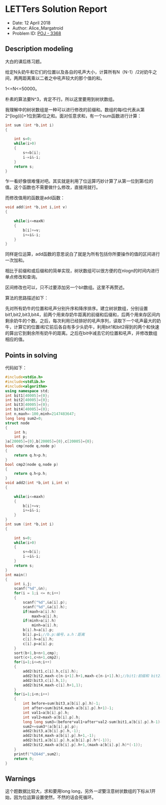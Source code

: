 
# LETTers Solution Report

- Date: 12 April 2018
- Author: Alice_Margatroid
- Problem ID: [POJ - 3368](https://vjudge.net/contest/221535#problem/I)

## Description modeling

大白的课后练习题。

给定N头奶牛和它们的位置以及各自的吼声大小，计算所有N（N-1）/2对奶牛之间，两两距离乘以二者之中吼声较大的那个值的和。

1<=N<=50000。

朴素的算法要N^3，肯定不行。所以这里要用到树状数组。

我理解中的树状数组是一种可以进行修改的前缀和。数组的每i位代表从第2^[log(i)]+1位到第i位之和。面对任意求和，有一个sum函数进行计算：

```c++
int sum (int *b,int i)
{
	
	int s=0;
	while(i>0)
	{
		s+=b[i];
		i-=i&-i;
	}
	return s;
}
```
乍一看好像很难懂对吧。其实就是利用了位运算巧妙计算了从第一位到第i位的值。这个函数也不需要做什么修改，直接用就行。

而修改值用的函数是add函数：


```c++
void add(int *b,int i,int v)
{
	
	while(i<=maxN)
	{
		b[i]+=v;
		i+=i&-i;
	}
}
```
同样是位运算，add函数的意思说白了就是为所有包括你所要操作的值的区间进行一次加和。

相比于前缀和或后缀和的简单实现，树状数组可以很方便的在nlogn的时间内进行单点修改和查询。

区间修改也可以，只不过要添加另一个bit数组。这里不再赘述。


算法的思路描述如下：

先对所有奶牛的位置和吼声分别升序和降序排序。建立树状数组，分别设置bit1,bit2,bit3,bit4，前两个用来存奶牛距离的前缀和后缀和，后两个用来存区间内剩余奶牛的个数。之后，每次利用已经排好的吼声序列，读取下一个吼声最大的奶牛，计算它的位置i和它前后各自有多少头奶牛，利用bit1和bit2得到的两个和快速的算出它到剩余所有奶牛的距离。之后在bit中减去它的位置和吼声，并修改数组相应的值。


## Points in solving
代码如下：

```c++
#include<stdio.h>
#include<stdlib.h>
#include<algorithm>
using namespace std;
int bit1[40005]={0};
int bit2[40005]={0};
int bit3[40005]={0};
int bit4[40005]={0};
int n,maxh=-100,minh=2147483647;
long long sum2=0;
struct node
{
	int h;
	int p;
}a[20005]={0},b[20005]={0},c[20005]={0};
bool cmp(node q,node p)
{
	return q.h>p.h;
}
bool cmp2(node q,node p)
{
	return q.h<p.h;
}
void add2(int *b,int i,int v)
{
	
	while(i<=maxh)
	{
		b[i]+=v;
		i+=i&-i;
	}
}
int sum (int *b,int i)
{
	
	int s=0;
	while(i>0)
	{
		s+=b[i];
		i-=i&-i;
	}
	return s;
}
int main()
{	
	int i,j;
	scanf("%d",&n);
	for(i = 1;i <= n;i++)
	{
		scanf("%d",&a[i].p);
		scanf("%d",&a[i].h);	
		if(maxh<a[i].h)
			maxh=a[i].h;
		if(minh>a[i].h)
			minh=a[i].h;
		b[i].h=a[i].p;
		b[i].p=i;//b.p:编号，a.h：距离
		c[i].h=a[i].h;
		c[i].p=a[i].p; 
	}
	sort(b+1,b+n+1,cmp);
	sort(c+1,c+n+1,cmp2);	
	for(i=1;i<=n;i++)
	{
		add2(bit1,c[i].h,c[i].h);
		add2(bit2,maxh-c[n-i+1].h+1,maxh-c[n-i+1].h);//bit1:前缀和 bit2:后缀和 
		add2(bit3,c[i].h,1);	
		add2(bit4,maxh-c[i].h+1,1);
	}
	for(i=1;i<n;i++)
	{
		int before=sum(bit3,a[b[i].p].h)-1;
		int after=sum(bit4,maxh-a[b[i].p].h+1)-1;
		int val1=a[b[i].p].h;
		int val2=maxh-a[b[i].p].h;
		long long sum3=(before*val1+after*val2-sum(bit1,a[b[i].p].h-1)-sum(bit2,maxh-a[b[i].p].h));
		sum2+=sum3*(a[b[i].p].p);
		add2(bit3,a[b[i].p].h,-1);	
		add2(bit4,maxh-a[b[i].p].h+1,-1);	
		add2(bit1,a[b[i].p].h,a[b[i].p].h*(-1));
		add2(bit2,maxh-a[b[i].p].h+1,(maxh-a[b[i].p].h)*(-1));
	}
	printf("%I64d",sum2);
	return 0;
}
```

## Warnings

这个题数据比较大，求和要用long long，另外$一定$要注意树状数组的下标从1开始，因为位运算设置使然，不然的话会死循环。
